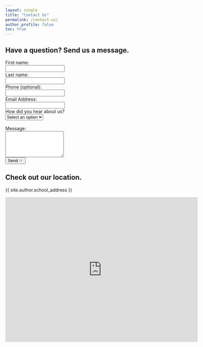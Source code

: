 ```yaml
---
layout: single
title: "Contact Us"
permalink: /contact-us/
author_profile: false
toc: true
---
```


## Have a question? Send us a message.
<form name="gform" id="gform" enctype="text/plain" action="https://docs.google.com/forms/d/e/1FAIpQLSf3jNXaA-I6W88AJcCRCYgJ3vD0OOXezXc_M61jif9Li9ECiQ/formResponse?" target="hidden_iframe" onsubmit="submitted=true; return checkElement();">
    <label for="entry.238263378">First name:</label><br>
    <input type="text" name="entry.238263378" id="entry.238263378" required><br>
    <label for="entry.914355807">Last name:</label><br>
    <input type="text" name="entry.914355807" id="entry.914355807" required><br>
    <label for="entry.1225974484">Phone (optional):</label><br>
    <input type="text" name="entry.1225974484" id="entry.1225974484"><br>
    <label for="entry.1442209561">Email Address:</label><br>
    <input type="text" name="entry.1442209561" id="entry.1442209561" required><br>
    <label for="entry.1577454351">How did you hear about us?</label><br>
    <select name="entry.1577454351" id="entry.1577454351" required>
        <option value="" disabled selected>Select an option</option>
        <option value="Internet Search">Internet Search</option>
        <option value="Facebook">Facebook</option>
        <option value="Instagram">Instagram</option>
        <option value="Friend/Family">Friend/Family</option>
        <option value="Other">Other</option>
    </select><br><br>
    <label for="entry.48144580">Message:</label><br>
    <textarea name="entry.48144580" id="entry.48144580" rows="5" required></textarea><br>
    <!-- Honeypot field -->
    <input type="text" name="whatissevenplusfive" id="whatissevenplusfive" style="display:none;">
    <input class="btn btn--success" type="submit" value="Send ☞">
</form>

<div id="form-overlay" style="display:none;">
  <p>Submitted! We'll get back to you as soon as possible.</p>
</div>

<iframe name="hidden_iframe" id="hidden_iframe" style="display:none;" onload="if(submitted) { showOverlay(); }"></iframe>

<script>
  var submitted = false;

  function showOverlay() {
    document.getElementById('gform').style.display = 'none';
    document.getElementById('form-overlay').style.display = 'block';
  }

  function checkElement() {
    var elementValue = document.getElementById('whatissevenplusfive').value;
    if (elementValue) {
      // Bot submission detected
      return false;
    }
    submitted = true;
    return true;
  }
</script>

## Check out our location.
<p>{{ site.author.school_address }}</p>
<iframe
  src="https://www.google.com/maps/embed?pb=!1m18!1m12!1m3!1d868.8909519477683!2d-98.60527689752978!3d29.412313732774418!2m3!1f0!2f0!3f0!3m2!1i1024!2i768!4f13.1!3m3!1m2!1s0x865c5b8f4eef8061%3A0xc919ce0911a612c0!2sDarner%20-%20Parks%20and%20Recreation%20Headquarters!5e0!3m2!1sen!2sus!4v1721418768047!5m2!1sen!2sus"
  width="600"
  height="450"
  style="border:0"
  allowfullscreen=""
  loading="lazy"
></iframe>
